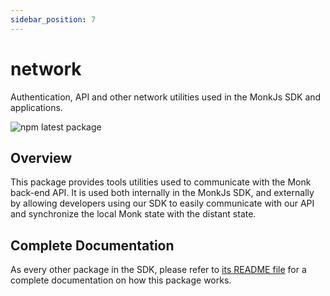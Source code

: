 ```yaml
---
sidebar_position: 7
---
```


# network
Authentication, API and other network utilities used in the MonkJs SDK and applications.

![npm latest package](https://img.shields.io/npm/v/@monkvision/network/latest.svg)

## Overview
This package provides tools utilities used to communicate with the Monk back-end API. It is used both internally in the
MonkJs SDK, and externally by allowing developers using our SDK to easily communicate with our API and synchronize the
local Monk state with the distant state.

## Complete Documentation
As every other package in the SDK, please refer to
[its README file](https://github.com/monkvision/monkjs/blob/main/packages/network/README.md) for a complete
documentation on how this package works.
